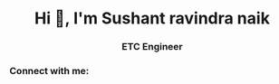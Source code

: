 <h1 align="center">Hi 👋, I'm Sushant ravindra naik</h1>
<h3 align="center">ETC Engineer</h3>

<h3 align="left">Connect with me:</h3>
<p align="left">
</p>

